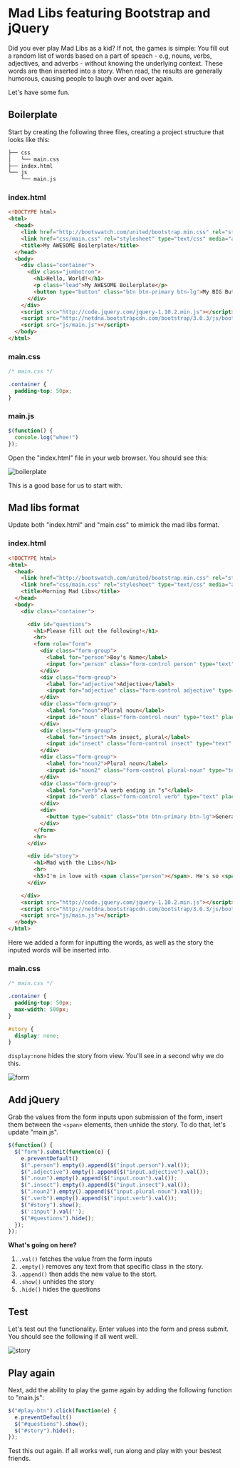 # Mad Libs featuring Bootstrap and jQuery

Did you ever play Mad Libs as a kid? If not, the games is simple: You fill out a random list of words based on a part of speach - e.g, nouns, verbs, adjectives, and adverbs - without knowing the underlying context. These words are then inserted into a story. When read, the results are generally humorous, causing people to laugh over and over again.

Let's have some fun.

## Boilerplate

Start by creating the following three files, creating a project structure that looks like this:

```sh
├── css
│   └── main.css
├── index.html
└── js
    └── main.js
 ```

### index.html

```html
<!DOCTYPE html>
<html>
  <head>
    <link href="http://bootswatch.com/united/bootstrap.min.css" rel="stylesheet" type="text/css" media="all">
    <link href="css/main.css" rel="stylesheet" type="text/css" media="all">
    <title>My AWESOME Boilerplate</title>
  </head>
  <body>
    <div class="container">
      <div class="jumbotron">
        <h1>Hello, World!</h1>
        <p class="lead">My AWESOME Boilerplate</p>
        <button type="button" class="btn btn-primary btn-lg">My BIG Button</button>
      </div>
    </div>
    <script src="http://code.jquery.com/jquery-1.10.2.min.js"></script>
    <script src="http://netdna.bootstrapcdn.com/bootstrap/3.0.3/js/bootstrap.min.js"></script>
    <script src="js/main.js"></script>
  </body>
</html>
```

### main.css

```css
/* main.css */

.container {
  padding-top: 50px;
}
```

### main.js

```javascript
$(function() {
  console.log("whee!")
});
```

Open the "index.html" file in your web browser. You should see this:

![boilerplate](https://raw.github.com/mjhea0/jquery-madlibs/master/boilerplate.png)

This is a good base for us to start with. 

## Mad libs format

Update both "index.html" and "main.css" to mimick the mad libs format.

### index.html

```html
<!DOCTYPE html>
<html>
  <head>
    <link href="http://bootswatch.com/united/bootstrap.min.css" rel="stylesheet" type="text/css" media="all">
    <link href="css/main.css" rel="stylesheet" type="text/css" media="all">
    <title>Morning Mad Libs</title>
  </head>
  <body>
    <div class="container">

      <div id="questions">
        <h1>Please fill out the following!</h1>
        <hr>
        <form role="form">
          <div class="form-group">
            <label for="person">Boy's Name</label>
            <input for="person" class="form-control person" type="text" placeholder="Enter a boy's name ..">
          </div>
          <div class="form-group">
            <label for="adjective">Adjective</label>
            <input for="adjective" class="form-control adjective" type="text" placeholder="Enter an adjective ..">
          </div>
          <div class="form-group">
            <label for="noun">Plural noun</label>
            <input id="noun" class="form-control noun" type="text" placeholder="Enter a plural noun ..">
          </div>
          <div class="form-group">
            <label for="insect">An insect, plural</label>
            <input id="insect" class="form-control insect" type="text" placeholder="Enter an insect, plural ..">
          </div>
          <div class="form-group">
            <label for="noun2">Plural noun</label>
            <input id="noun2" class="form-control plural-noun" type="text" placeholder="Enter a plural noun ..">
          </div>
          <div class="form-group">
            <label for="verb">A verb ending in "s"</label>
            <input id="verb" class="form-control verb" type="text" placeholder="Enter a verb ending in "s" ..">
          </div>
          <div>
            <button type="submit" class="btn btn-primary btn-lg">Generate!</button>
          </div>
        </form>
        <hr>
      </div>

      <div id="story">
        <h1>Mad with the Libs</h1>
        <hr>
        <h3>I'm in love with <span class="person"></span>. He's so <span class="adjective"></span>! He has big flat <span class="noun"></span>, and when our <span class="insect"></span> meet, I get <span class="noun2"></span> in my stomach. I've fallen for him like a ton of <span class="verb"></span>, and he shuffles for me, too. But I think he's got another girlfriend. What should I do?</h3>
      </div>

    </div>
    <script src="http://code.jquery.com/jquery-1.10.2.min.js"></script>
    <script src="http://netdna.bootstrapcdn.com/bootstrap/3.0.3/js/bootstrap.min.js"></script>
    <script src="js/main.js"></script>
  </body>
</html>
```

Here we added a form for inputting the words, as well as the story the inputed words will be inserted into.

### main.css

```css
/* main.css */

.container {
  padding-top: 50px;
  max-width: 500px;
}

#story {
  display: none;
}
```

`display:none` hides the story from view. You'll see in a second why we do this.

![form](https://raw.github.com/mjhea0/jquery-madlibs/master/form.png)

## Add jQuery

Grab the values from the form inputs upon submission of the form, insert them between the `<span>` elements, then unhide the story. To do that, let's update "main.js".

```javascript
$(function() {
  $("form").submit(function(e) {
    e.preventDefault()
    $(".person").empty().append($("input.person").val());
    $(".adjective").empty().append($("input.adjective").val());
    $(".noun").empty().append($("input.noun").val());
    $(".insect").empty().append($("input.insect").val());
    $(".noun2").empty().append($("input.plural-noun").val());
    $(".verb").empty().append($("input.verb").val());
    $("#story").show();
    $(':input').val('');
    $("#questions").hide();
  });
});
```

**What's going on here?**

1. `.val()` fetches the value from the form inputs
1. `.empty()` removes any text from that specific class in the story.
3. `.append()` then adds the new value to the stort.
4. `.show()` unhides the story
5. `.hide()` hides the questions

## Test

Let's test out the functionality. Enter values into the form and press submit. You should see the following if all went well.

![story](https://raw.github.com/mjhea0/jquery-madlibs/master/story.png)

## Play again

Next, add the ability to play the game again by adding the following function to "main.js":

```javascript
$("#play-btn").click(function(e) {
  e.preventDefault()
  $("#questions").show(); 	
  $("#story").hide();
});
```

Test this out again. If all works well, run along and play with your bestest friends.



